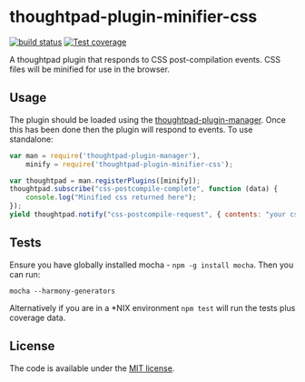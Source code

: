 thoughtpad-plugin-minifier-css
=================================

[![build status][travis-image]][travis-url]
[![Test coverage][coveralls-image]][coveralls-url]

A thoughtpad plugin that responds to CSS post-compilation events. CSS files will be minified for use in the browser.

## Usage

The plugin should be loaded using the [thoughtpad-plugin-manager](https://github.com/thoughtpad/thoughtpad-plugin-manager). Once this has been done then the plugin will respond to events. To use standalone:

```JavaScript
var man = require('thoughtpad-plugin-manager'),
    minify = require('thoughtpad-plugin-minifier-css');

var thoughtpad = man.registerPlugins([minify]);
thoughtpad.subscribe("css-postcompile-complete", function (data) {
    console.log("Minified css returned here"); 
});
yield thoughtpad.notify("css-postcompile-request", { contents: "your css code here", name: "name of file" });
```

## Tests

Ensure you have globally installed mocha - `npm -g install mocha`. Then you can run:

`mocha --harmony-generators`

Alternatively if you are in a *NIX environment `npm test` will run the tests plus coverage data.

## License

The code is available under the [MIT license](http://deif.mit-license.org/).

[travis-image]: https://img.shields.io/travis/thoughtpad/thoughtpad-plugin-minifier-css/master.svg?style=flat-square
[travis-url]: https://travis-ci.org/thoughtpad/thoughtpad-plugin-minifier-css
[coveralls-image]: https://img.shields.io/coveralls/thoughtpad/thoughtpad-plugin-minifier-css/master.svg?style=flat-square
[coveralls-url]: https://coveralls.io/r/thoughtpad/thoughtpad-plugin-minifier-css?branch=master
